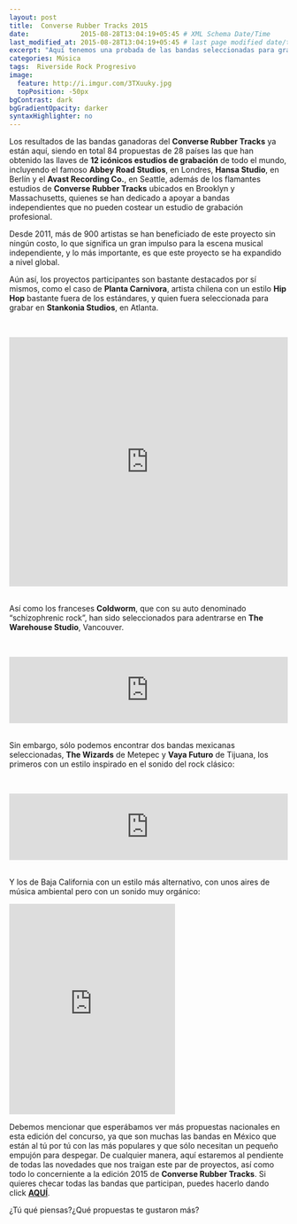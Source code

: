 ```yaml
---
layout: post
title:  Converse Rubber Tracks 2015
date:             2015-08-28T13:04:19+05:45 # XML Schema Date/Time
last_modified_at: 2015-08-28T13:04:19+05:45 # last page modified date/time
excerpt: "Aquí tenemos una probada de las bandas seleccionadas para grabar en 12 estudios de grabación de todo el mundo."
categories: Música
tags:  Riverside Rock Progresivo
image:
  feature: http://i.imgur.com/3TXuuky.jpg
  topPosition: -50px
bgContrast: dark
bgGradientOpacity: darker
syntaxHighlighter: no
---
```


Los resultados de las bandas ganadoras del **Converse Rubber Tracks** ya están aquí, siendo en total 84 propuestas de 28 países las que han obtenido las llaves de **12 icónicos estudios de grabación** de todo el mundo, incluyendo el famoso **Abbey Road Studios**, en Londres, **Hansa Studio**, en Berlín y el **Avast Recording Co.**, en Seattle, además de los flamantes estudios de **Converse Rubber Tracks** ubicados en Brooklyn y Massachusetts, quienes se han dedicado a apoyar a bandas independientes que no pueden costear un estudio de grabación profesional.

Desde 2011, más de 900 artistas se han beneficiado de este proyecto sin ningún costo, lo que significa un gran impulso para la escena musical independiente, y lo más importante, es que este proyecto se ha expandido a nivel global.

Aún así, los proyectos participantes son bastante destacados por sí mismos, como el caso de **Planta Carnivora**, artista chilena con un estilo **Hip Hop** bastante fuera de los estándares, y quien fuera seleccionada para grabar en **Stankonia Studios**, en Atlanta. 

<br><center>
<iframe width="100%" height="450" scrolling="no" frameborder="no" src="https://w.soundcloud.com/player/?url=https%3A//api.soundcloud.com/tracks/210804795&amp;auto_play=false&amp;hide_related=false&amp;show_comments=true&amp;show_user=true&amp;show_reposts=false&amp;visual=true"></iframe>
</center><br>

Así como los franceses **Coldworm**, que con su auto denominado “schizophrenic rock”, han sido seleccionados para adentrarse en **The Warehouse Studio**, Vancouver.

<br><center>
<iframe style="border: 0; width: 100%; height: 120px;" src="http://bandcamp.com/EmbeddedPlayer/album=172351078/size=large/bgcol=ffffff/linkcol=0687f5/tracklist=false/artwork=small/transparent=true/" seamless><a href="http://coldworm.bandcamp.com/album/nothing-ends">Nothing Ends by Coldworm</a></iframe>
</center><br>

Sin embargo, sólo podemos encontrar dos bandas mexicanas seleccionadas, **The Wizards** de Metepec y **Vaya Futuro** de Tijuana, los primeros con un estilo inspirado en el sonido del rock clásico:

<br><center>
<iframe style="border: 0; width: 100%; height: 120px;" src="http://bandcamp.com/EmbeddedPlayer/album=3215173231/size=large/bgcol=ffffff/linkcol=0687f5/tracklist=false/artwork=small/track=1212207096/transparent=true/" seamless><a href="http://thewizardmexico.bandcamp.com/album/the-wizard-demo">The Wizard (Demo) by The Wizard</a></iframe>
</center><br>

Y los de Baja California con un estilo más alternativo, con unos aires de música ambiental pero con un sonido muy orgánico:

<iframe src="https://embed.spotify.com/?uri=spotify%3Atrack%3A4x3rLJrvuPMotVDF9Vi3CU" width="300" height="380" frameborder="0" allowtransparency="true"></iframe>

Debemos mencionar que esperábamos ver más propuestas nacionales en esta edición del concurso, ya que son muchas las bandas en México que están al tú por tú con las más populares y que sólo necesitan un pequeño empujón para despegar. De cualquier manera, aquí estaremos al pendiente de todas las novedades que nos traigan este par de proyectos, así como todo lo concerniente a la edición 2015 de **Converse Rubber Tracks**. Si quieres checar todas las bandas que participan, puedes hacerlo dando click [**AQUÍ**](http://www.converse-music.com/worldwide/?lang=es&country=Mexico).

¿Tú qué piensas?¿Qué propuestas te gustaron más?
